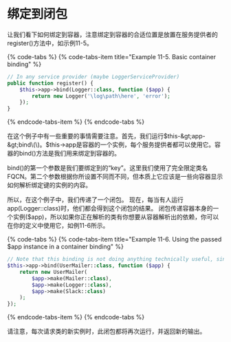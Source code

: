 # 绑定到闭包

让我们看下如何绑定到容器，注意绑定到容器的合适位置是放置在服务提供者的register\(\)方法中，如示例11-5。

{% code-tabs %}
{% code-tabs-item title="Example 11-5. Basic container binding" %}
```php
// In any service provider (maybe LoggerServiceProvider)
public function register() {
    $this->app->bind(Logger::class, function ($app) { 
        return new Logger('\log\path\here', 'error');
    }); 
}
```
{% endcode-tabs-item %}
{% endcode-tabs %}

在这个例子中有一些重要的事情需要注意。首先，我们运行$this-&gt;app-&gt;bind\(\)。$this-&gt;app是容器的一个实例，每个服务提供者都可以使用它。容器的bind\(\)方法是我们用来绑定到容器的。

bind\(\)的第一个参数是我们要绑定到的“key”。这里我们使用了完全限定类名FQCN。第二个参数根据你所设置不同而不同，但本质上它应该是一些向容器显示如何解析绑定键的实例的内容。

所以，在这个例子中，我们传递了一个闭包。 现在，每当有人运行app\(Logger::class\)时，他们都会得到这个闭包的结果。 闭包传递容器本身的一个实例\($app\)，所以如果你正在解析的类有你想要从容器解析出的依赖，你可以在你的定义中使用它，如例11-6所示。

{% code-tabs %}
{% code-tabs-item title="Example 11-6. Using the passed $app instance in a container binding" %}
```php
// Note that this binding is not doing anything technically useful, since this // could all be provided by the container's auto-wiring already. 
$this->app->bind(UserMailer::class, function ($app) {
    return new UserMailer( 
        $app->make(Mailer::class),
        $app->make(Logger::class),
        $app->make(Slack::class)
    ); 
});
```
{% endcode-tabs-item %}
{% endcode-tabs %}

请注意，每次请求类的新实例时，此闭包都将再次运行，并返回新的输出。

